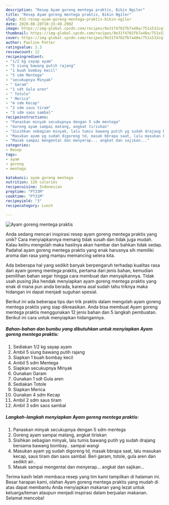 ```yaml
---
description: "Resep Ayam goreng mentega praktis, Bikin Ngiler"
title: "Resep Ayam goreng mentega praktis, Bikin Ngiler"
slug: 432-resep-ayam-goreng-mentega-praktis-bikin-ngiler
date: 2020-08-28T10:33:49.290Z
image: https://img-global.cpcdn.com/recipes/9e31f4702fb7a48e/751x532cq70/ayam-goreng-mentega-praktis-foto-resep-utama.jpg
thumbnail: https://img-global.cpcdn.com/recipes/9e31f4702fb7a48e/751x532cq70/ayam-goreng-mentega-praktis-foto-resep-utama.jpg
cover: https://img-global.cpcdn.com/recipes/9e31f4702fb7a48e/751x532cq70/ayam-goreng-mentega-praktis-foto-resep-utama.jpg
author: Pauline Potter
ratingvalue: 3.3
reviewcount: 12
recipeingredient:
- "1/2 kg sayap ayam"
- "5 siung bawang putih rajang"
- "1 buah bombay kecil"
- "5 sdm Mentega"
- "secukupnya Minyak"
- " Garam"
- "1 sdt Gula aren"
- " Totole"
- " Merica"
- "4 sdm Kecap"
- "2 sdm saus tiram"
- "3 sdm saos sambal"
recipeinstructions:
- "Panaskan minyak secukupnya dengan 5 sdm mentega"
- "Goreng ayam sampai matang, angkat tiriskan"
- "Sisihkan sebagian minyak, lalu tumis bawang putih yg sudah drajang bersama bawang bombay.. sampai wangi"
- "Masukan ayam yg sudah digoreng td, masak bbrapa saat, lalu masukan kecap, saus tiram dan saos sambal. Beri garam, totole, gula aren dan sedikit air.."
- "Masak sampai mengental dan menyerap... angkat dan sajikan..."
categories:
- Resep
tags:
- ayam
- goreng
- mentega

katakunci: ayam goreng mentega 
nutrition: 128 calories
recipecuisine: Indonesian
preptime: "PT33M"
cooktime: "PT31M"
recipeyield: "3"
recipecategory: Lunch

---
```



![Ayam goreng mentega praktis](https://img-global.cpcdn.com/recipes/9e31f4702fb7a48e/751x532cq70/ayam-goreng-mentega-praktis-foto-resep-utama.jpg)

Anda sedang mencari inspirasi resep ayam goreng mentega praktis yang unik? Cara menyiapkannya memang tidak susah dan tidak juga mudah. Kalau keliru mengolah maka hasilnya akan hambar dan bahkan tidak sedap. Padahal ayam goreng mentega praktis yang enak harusnya sih memiliki aroma dan rasa yang mampu memancing selera kita.



Ada beberapa hal yang sedikit banyak berpengaruh terhadap kualitas rasa dari ayam goreng mentega praktis, pertama dari jenis bahan, kemudian pemilihan bahan segar hingga cara membuat dan menyajikannya. Tidak usah pusing jika hendak menyiapkan ayam goreng mentega praktis yang enak di mana pun anda berada, karena asal sudah tahu triknya maka hidangan ini dapat menjadi suguhan spesial.


Berikut ini ada beberapa tips dan trik praktis dalam mengolah ayam goreng mentega praktis yang siap dikreasikan. Anda bisa membuat Ayam goreng mentega praktis menggunakan 12 jenis bahan dan 5 langkah pembuatan. Berikut ini cara untuk menyiapkan hidangannya.

<!--inarticleads1-->

##### Bahan-bahan dan bumbu yang dibutuhkan untuk menyiapkan Ayam goreng mentega praktis:

1. Sediakan 1/2 kg sayap ayam
1. Ambil 5 siung bawang putih rajang
1. Siapkan 1 buah bombay kecil
1. Ambil 5 sdm Mentega
1. Siapkan secukupnya Minyak
1. Gunakan  Garam
1. Gunakan 1 sdt Gula aren
1. Sediakan  Totole
1. Siapkan  Merica
1. Gunakan 4 sdm Kecap
1. Ambil 2 sdm saus tiram
1. Ambil 3 sdm saos sambal




<!--inarticleads2-->

##### Langkah-langkah menyiapkan Ayam goreng mentega praktis:

1. Panaskan minyak secukupnya dengan 5 sdm mentega
1. Goreng ayam sampai matang, angkat tiriskan
1. Sisihkan sebagian minyak, lalu tumis bawang putih yg sudah drajang bersama bawang bombay.. sampai wangi
1. Masukan ayam yg sudah digoreng td, masak bbrapa saat, lalu masukan kecap, saus tiram dan saos sambal. Beri garam, totole, gula aren dan sedikit air..
1. Masak sampai mengental dan menyerap... angkat dan sajikan...




Terima kasih telah membaca resep yang tim kami tampilkan di halaman ini. Besar harapan kami, olahan Ayam goreng mentega praktis yang mudah di atas dapat membantu Anda menyiapkan makanan yang lezat untuk keluarga/teman ataupun menjadi inspirasi dalam berjualan makanan. Selamat mencoba!
